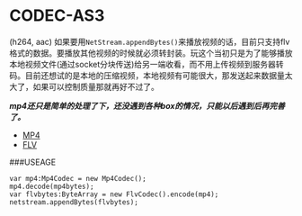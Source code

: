 CODEC-AS3
=========
(h264, aac)
如果要用`NetStream.appendBytes()`来播放视频的话，目前只支持flv格式的数据。要播放其他视频的时候就必须转封装。玩这个当初只是为了能够播放本地视频文件(通过socket分块传送)给另一端收看，而不用上传视频到服务器转码。目前还想试的是本地的压缩视频，本地视频有可能很大，那发送起来数据量太大了，如果可以控制质量那就再好不过了。

***mp4还只是简单的处理了下，还没遇到各种box的情况，只能以后遇到后再完善了。***

*  [MP4](http://xhelmboyx.tripod.com/formats/mp4-layout.txt)
*  [FLV](http://www.adobe.com/content/dam/Adobe/en/devnet/flv/pdfs/video_file_format_spec_v10.pdf)


###USEAGE
```as3
var mp4:Mp4Codec = new Mp4Codec();
mp4.decode(mp4bytes);
var flvbytes:ByteArray = new FlvCodec().encode(mp4);
netstream.appendBytes(flvbytes);
```